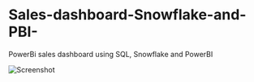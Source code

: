 # Sales-dashboard-Snowflake-and-PBI-
PowerBi sales dashboard using SQL, Snowflake and PowerBI

![Screenshot](https://github.com/user-attachments/assets/3f24f1b6-d78f-4703-8ba1-f7b9fddc627c)
